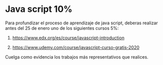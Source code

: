 # Java script 10%

Para profundizar el proceso de aprendizaje de java script,  deberas realizar antes del  25 de enero  uno de los siguientes cursos 5%:

1. https://www.edx.org/es/course/javascript-introduction

2.  https://www.udemy.com/course/javascript-curso-gratis-2020

Cuelga como evidencia los trabajos más representativos que realices.
